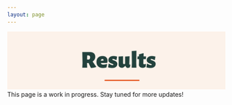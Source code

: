 ```yaml
---
layout: page
---
```

![alt-text-1](/assets/img/Results2.png "title") 
This page is a work in progress. Stay tuned for more updates!
